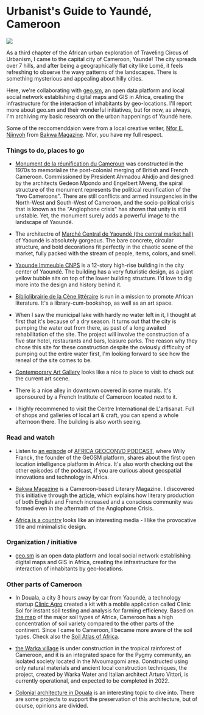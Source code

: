 # Urbanist's Guide to Yaundé, Cameroon

![](yaounde.jpg)

As a third chapter of the African urban exploration of Traveling Circus of Urbanism, I came to the capital city of Cameroon, Yaundé! The city spreads over 7 hills, and after being a geographically flat city like Lomé, it feels refreshing to observe the wavy patterns of the landscapes. There is something mysterious and appealing about hilly cities.

Here, we're collaborating with [geo.sm](https://geo.sm/), an open data platform and local social network establishing digital maps and GIS in Africa, creating the infrastructure for the interaction of inhabitants by geo-locations. I'll report more about geo.sm and their wonderful initiatives, but for now, as always, I'm archiving my basic research on the urban happenings of Yaundé here.

Some of the reccomenddaion were from a local creative writer, [Nfor E. Njinyoh](https://bakwabooks.com/book-author/nfor-e-njinyoh/) from [Bakwa Magazine](https://bakwamagazine.com/). Nfor, you have my full respect.

### Things to do, places to go

- [Monument de la réunification du Cameroun](https://en.wikipedia.org/wiki/Reunification_Monument) was constructed in the 1970s to memorialize the post-colonial merging of British and French Cameroon. Commissioned by President Ahmadou Ahidjo and designed by the architects Gedeon Mpondo and Engelbert Mveng, the spiral structure of the monument represents the political reunification of the “two Cameroons". There are still conflicts and armed insurgencies in the North-West and South-West of Cameroon, and the socio-political crisis that is known as the "Anglophone crisis" has shown that unity is still unstable. Yet, the monument surely adds a powerful image to the landscape of Yaoundé.

- The architectre of [Marché Central de Yaoundé (the central market hall)](http://architectuul.com/architecture/market-hall-in-yaounde) of Yaoundé is absolutely gorgeous. The bare concrete, circular structure, and bold decorations fit perfectly in the chaotic scene of the market, fully packed with the stream of people, items, colors, and smell.

- [Yaounde Immeuble CNPS](https://foursquare.com/v/immeuble-cnps-yd%C3%A9/516e57bbe4b042531166860b) is a 12-story high-rise building in the city center of Yaoundé. The building has a very futuristic design, as a giant yellow bubble sits on top of the lower building structure. I'd love to dig more into the design and history behind it.

- [Bibliolibrairie de la Cène littéraire](https://www.facebook.com/Bibliolibrairiedelacenelitteraire) is run in a mission to promote African literature. It's a library-cum-bookshop, as well as an art space.

- When I saw the municipal lake with hardly no water left in it, I thought at first that it's because of a dry season. It turns out that the city is pumping the water out from there, as past of a long awaited rehabilitation of the site. The project will involve the construction of a five star hotel, restaurants and bars, leasure parks. The reason why they chose this site for these construction despite the oviously difficulty of pumping out the entire water first, I'm looking forward to see how the reneal of the site comes to be.

- [Contemporary Art Gallery](https://contemporaryand.com/magazines/yaounde-a-contemporary-awakening/) looks like a nice to place to visit to check out the current art scene.

- There is a nice alley in downtown covered in some murals. It's sponsoured by a French Institute of Cameroon located next to it.

- I highly recommened to visit the Centre International de L'artisanat. Full of shops and galleries of local art & craft, you can spend a whole afternoon there. The building is also worth seeing.

### Read and watch

- Listen to [an episode](https://africageoconvo.com/shows/6) of [AFRICA GEOCONVO PODCAST](https://africageoconvo.com/), where Willy Franck, the founder of the GeOSM platform, shares about the first open location intelligence platform in Africa. It's also worth checking out the other episodes of the podcast, if you are curious about geospatial innovations and technology in Africa.

- [Bakwa Magazine](https://bakwamagazine.com/) is a Cameroon-based Literary Magazine. I discovered this initiative through the [article](https://opencountrymag.com/), which explains how literary production of both English and French increased and a conscious community was formed even in the aftermath of the Anglophone Crisis.

- [Africa is a country](https://africasacountry.com/) looks like an interesting media - I like the provocative title and minimalistic design.

### Organization / initiative

- [geo.sm](geo.sm) is an open data platform and local social network establishing digital maps and GIS in Africa, creating the infrastructure for the interaction of inhabitants by geo-locations.

### Other parts of Cameroon

- In Douala, a city 3 hours away by car from Yaoundé, a technology startup [Clinic Agro](https://clinicagro.net/) created a kit with a mobile application called Clinic Sol for instant soil testing and analysis for farming efficiency. Based on [the map](https://publications.jrc.ec.europa.eu/repository/handle/JRC91922#:~:text=Soils%20such%20as%20Luvisols%20) of the major soil types of Africa, Cameroon has a high concentration of soil variety compared to the other parts of the continent. Since I came to Cameroon, I became more aware of the soil types. Check also the [Soil Atlas of Africa](https://croplife.org/news/soil-atlas-of-africa/).

- [the Warka village](https://www.archdaily.com/946669/warka-water-and-arturo-vittori-create-integrated-village-for-the-rainforest-community-in-cameroon) is under construction in the tropical rainforest of Cameroon, and it is an integrated space for the Pygmy community, an isolated society located in the Mvoumagomi area. Constructed using only natural materials and ancient local construction techniques, the project, created by Warka Water and Italian architect Arturo Vittori, is currently operational, and expected to be completed in 2022.

- [Colonial architecture in Douala](https://www.researchgate.net/publication/337950721_MEANINGS_AND_SIGNIFICANCE_OF_COLONIAL_ARCHITECTURE_IN_DOUALA_CAMEROON) is an interesting topic to dive into. There are some projects to support the preservation of this architecture, but of course, opinions are divided.
